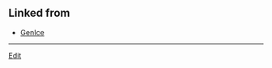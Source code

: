 ## Linked from

* [GenIce](GenIce.md)


----
[Edit](https://github.com/vitroid/vitroid.github.io/blob/master/MD/包接水和物.md)

